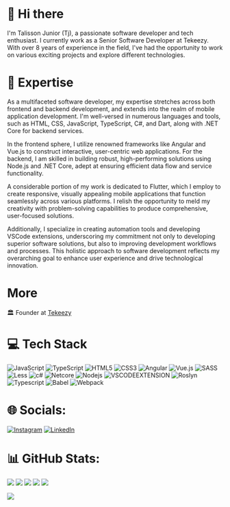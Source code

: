 # 👋 Hi there

I'm Talisson Junior (Tj), a passionate software developer and tech enthusiast. I currently work as a Senior Software Developer at Tekeezy. </br>
With over 8 years of experience in the field, I've had the opportunity to work on various exciting projects and explore different technologies.


# 🚀 Expertise

As a multifaceted software developer, my expertise stretches across both frontend and backend development, and extends into the realm of mobile application development. I'm well-versed in numerous languages and tools, such as HTML, CSS, JavaScript, TypeScript, C#, and Dart, along with .NET Core for backend services. </br>

In the frontend sphere, I utilize renowned frameworks like Angular and Vue.js to construct interactive, user-centric web applications. For the backend, I am skilled in building robust, high-performing solutions using Node.js and .NET Core, adept at ensuring efficient data flow and service functionality.</br>

A considerable portion of my work is dedicated to Flutter, which I employ to create responsive, visually appealing mobile applications that function seamlessly across various platforms. I relish the opportunity to meld my creativity with problem-solving capabilities to produce comprehensive, user-focused solutions.</br>

Additionally, I specialize in creating automation tools and developing VSCode extensions, underscoring my commitment not only to developing superior software solutions, but also to improving development workflows and processes. This holistic approach to software development reflects my overarching goal to enhance user experience and drive technological innovation.</br>

# More
🏛️ Founder at [Tekeezy](https://www.linkedin.com/company/tekeezy/)

# 💻 Tech Stack
![JavaScript](https://img.shields.io/badge/javascript-%23323330.svg?style=for-the-badge&logo=javascript&logoColor=%23F7DF1E) ![TypeScript](https://img.shields.io/badge/typescript-%23007ACC.svg?style=for-the-badge&logo=typescript&logoColor=white) ![HTML5](https://img.shields.io/badge/html5-%23E34F26.svg?style=for-the-badge&logo=html5&logoColor=white) ![CSS3](https://img.shields.io/badge/css3-%231572B6.svg?style=for-the-badge&logo=css3&logoColor=white) ![Angular](https://img.shields.io/badge/angular-%2320232a.svg?style=for-the-badge&logo=angular&logoColor=red) ![Vue.js](https://img.shields.io/badge/vuejs-%2335495e.svg?style=for-the-badge&logo=vuedotjs&logoColor=%234FC08D) ![SASS](https://img.shields.io/badge/SASS-hotpink.svg?style=for-the-badge&logo=SASS&logoColor=white) ![Less](https://img.shields.io/badge/less-2B4C80?style=for-the-badge&logo=less&logoColor=white) ![c#](https://img.shields.io/badge/Csharp-white.svg?style=for-the-badge&logo=csharp&logoColor=purple) ![Netcore](https://img.shields.io/badge/netcore-purple?style=for-the-badge&logo=netcore&logoColor=white) ![Nodejs](https://img.shields.io/badge/nodejs-green) ![VSCODEEXTENSION](https://img.shields.io/badge/vscode-extension-3CA5EA?style=for-the-badge&logo=vscode&logoColor=white) ![Roslyn](https://img.shields.io/badge/roslyn-compiler-BB262C?style=for-the-badge&logo=roslyn&logoColor=white) ![Typescript](https://img.shields.io/badge/typescript-compiler-BB262C?style=for-the-badge&logo=typescript&logoColor=white)  ![Babel](https://img.shields.io/badge/Babel-F9DC3e?style=for-the-badge&logo=babel&logoColor=black) ![Webpack](https://img.shields.io/badge/webpack-blue?style=for-the-badge&logo=webpack&logoColor=white)

# 🌐 Socials:
[![Instagram](https://img.shields.io/badge/Instagram-%23E4405F.svg?logo=Instagram&logoColor=white)](https://instagram.com/juniortalisson16/.png) [![LinkedIn](https://img.shields.io/badge/LinkedIn-%230077B5.svg?logo=linkedin&logoColor=white)](https://linkedin.com/in/talisson-junior-1a285aab)

# 📊 GitHub Stats:
![](https://github-profile-summary-cards.vercel.app/api/cards/profile-details?username=TalissonJunior&theme=github)
![](https://github-profile-summary-cards.vercel.app/api/cards/repos-per-language?username=TalissonJunior&theme=github)
![](https://github-profile-summary-cards.vercel.app/api/cards/most-commit-language?username=TalissonJunior&theme=github)
![](https://github-profile-summary-cards.vercel.app/api/cards/stats?username=TalissonJunior&theme=github)
![](https://github-profile-summary-cards.vercel.app/api/cards/productive-time?username=TalissonJunior&theme=github)


![](https://github-readme-stats-wheat-two-53.vercel.app/api/top-langs/?username=talissonjunior&theme=neon&hide_border=false&include_all_commits=false&count_private=false&layout=compact)
